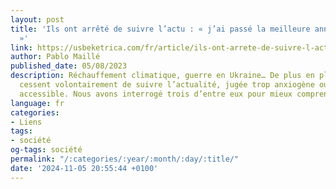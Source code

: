```yaml
---
layout: post
title: 'Ils ont arrêté de suivre l’actu : « j’ai passé la meilleure année de ma vie
  »'
link: https://usbeketrica.com/fr/article/ils-ont-arrete-de-suivre-l-actu-j-ai-passe-la-meilleure-annee-de-ma-vie
author: Pablo Maillé
published_date: 05/08/2023
description: Réchauffement climatique, guerre en Ukraine… De plus en plus de Français
  cessent volontairement de suivre l’actualité, jugée trop anxiogène ou pas assez
  accessible. Nous avons interrogé trois d’entre eux pour mieux comprendre leur décision.
language: fr
categories:
- Liens
tags:
- société
og-tags: société
permalink: "/:categories/:year/:month/:day/:title/"
date: '2024-11-05 20:55:44 +0100'
---
```

